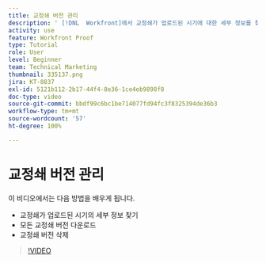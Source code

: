 ```yaml
---
title: 교정쇄 버전 관리
description: ' [!DNL  Workfront]에서 교정쇄가 업로드된 시기에 대한 세부 정보를 찾고, 모든 교정쇄 버전을 다운로드한 후 교정쇄 버전을 삭제하는 방법에 대해 알아봅니다.'
activity: use
feature: Workfront Proof
type: Tutorial
role: User
level: Beginner
team: Technical Marketing
thumbnail: 335137.png
jira: KT-8837
exl-id: 5121b112-2b17-44f4-8e36-1ce4eb9898f8
doc-type: video
source-git-commit: bbdf99c6bc1be714077fd94fc3f8325394de36b3
workflow-type: tm+mt
source-wordcount: '57'
ht-degree: 100%

---
```


# 교정쇄 버전 관리

이 비디오에서는 다음 방법을 배우게 됩니다.

* 교정쇄가 업로드된 시기의 세부 정보 찾기
* 모든 교정쇄 버전 다운로드
* 교정쇄 버전 삭제

>[!VIDEO](https://video.tv.adobe.com/v/335137/?quality=12&learn=on&enablevpops=1)

<!--
## Learn more
* Manage proof versions
* Remove or archive a proof
* Summary for documents overview
-->

